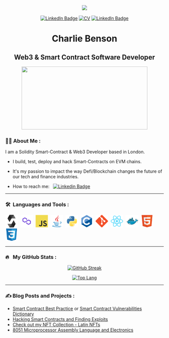 <div id="header" align="center">
  <img src="https://media.giphy.com/media/euGd7c6SKJVwnXumWd/giphy.gif" width="100"/>
</div>

<p align="center">
<a href="https://www.linkedin.com/in/charles-benson-blockchain/"><img src="https://img.shields.io/badge/LinkedIn-blue?style=for-the-badge&logo=linkedin&logoColor=white" alt="LinkedIn Badge"></a>
<a href=""><img src="https://img.shields.io/badge/MY%20CV-purple?style=for-the-badge&logo=ethereum&logoColor=white" alt="CV"></a>
<a href="https://twitter.com/charlie_benson1"><img src="https://img.shields.io/badge/Twitter-blue?style=for-the-badge&logo=twitter&logoColor=white" alt="LinkedIn Badge"></a>
</p>


<h1 align="center">Charlie Benson</h1>
<h2 align="center">Web3 & Smart Contract Software
Developer</h2>

<p align="center"><img src="https://media.giphy.com/media/dWesBcTLavkZuG35MI/giphy.gif" width="400" height="200"  /></p>

### :man_technologist: About Me :

I am a Solidity Smart-Contract & Web3 Developer based in London.

- I build, test, deploy and hack Smart-Contracts on EVM chains.

- It's my passion to impact the way Defi/Blockchain changes the future of our tech and finance industries. 

- How to reach me: &nbsp; [![Linkedin Badge](https://img.shields.io/badge/-Charlie-blue?style=flat-square&logo=Linkedin&logoColor=white)](https://www.linkedin.com/in/charles-benson-blockchain/)

---

### 🛠 &nbsp;Languages and Tools :

<p>
<img src="https://github.com/devicons/devicon/blob/master/icons/solidity/solidity-original.svg" title="Solidity" alt="Solidity" width="40" height="40"/>&nbsp;
<img src="https://github.com/devicons/devicon/blob/master/icons/polygon/polygon-original.svg" title="Polygon" alt="Polygon" width="40" height="40"/>&nbsp;
<img src="https://github.com/devicons/devicon/blob/master/icons/javascript/javascript-original.svg" title="JavaScript" alt="JavaScript" width="40" height="40"/>&nbsp;
<img src="https://github.com/devicons/devicon/blob/master/icons/java/java-original.svg" title="Java" alt="Java" width="40" height="40"/>&nbsp;
<img src="https://github.com/devicons/devicon/blob/master/icons/python/python-original.svg" title="Python" alt="Python" width="40" height="40"/>&nbsp;
<img src="https://github.com/devicons/devicon/blob/master/icons/c/c-original.svg" title="C" alt="C" width="40" height="40"/>&nbsp;
<img src="https://github.com/devicons/devicon/blob/master/icons/git/git-original.svg" title="Git" alt="Git" width="40" height="40"/>&nbsp;
<img src="https://github.com/devicons/devicon/blob/master/icons/react/react-original.svg" title="React" alt="React" width="40" height="40"/>&nbsp;
<img src="https://github.com/devicons/devicon/blob/master/icons/docker/docker-original.svg" title="Docker" alt="Docker" width="40" height="40"/>&nbsp;
<img src="https://github.com/devicons/devicon/blob/master/icons/html5/html5-original.svg" title="HTML5" alt="HTML" width="40" height="40"/>&nbsp;
<img src="https://github.com/devicons/devicon/blob/master/icons/css3/css3-original.svg" title="CSS3" alt="CSS" width="40" height="40"/>&nbsp;
</p>

---

### 🔥 &nbsp; My GitHub Stats :

<p align="center">
<a href="https://git.io/streak-stats"><img src="http://github-readme-streak-stats.herokuapp.com?user=CharlieJRBenson&theme=dark&background=000000" alt="GitHub Streak"></a>
</p>
<p align="center">
<a href="https://github.com/anuraghazra/github-readme-stats"><img src="https://github-readme-stats.vercel.app/api/top-langs/?username=CharlieJRBenson&layout=compact&theme=vision-friendly-dark" alt="Top Lang"></a>
</p>

---

### ✍️ Blog Posts and Projects : 
- [Smart Contract Best Practice](https://github.com/CharlieJRBenson/Smart-Contract-Best-Practices) or [Smart Contract Vulnerabilities Dictionary](https://github.com/CharlieJRBenson/Smart-Contract-Vulnerability-Dictionary)
- [Hacking Smart Contracts and Finding Exploits](https://github.com/CharlieJRBenson/SmartContractHacking)
- [Check out my NFT Collection - Latin NFTs](https://github.com/CharlieJRBenson/Latin-NFT)
- [8051 Microprocessor Assembly Language and Electronics](https://medium.com/@charliebensonalt/interfacing-the-8051-with-the-8255-peripheral-interface-adapter-2e48f3aa5640)

